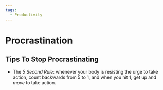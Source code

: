 ```yaml
---
tags:
  - Productivity
---
```

# Procrastination

## Tips To Stop Procrastinating

- The _5 Second Rule_: whenever your body is resisting the urge to take action,
  count backwards from 5 to 1, and when you hit 1, get up and _move_ to take
  action.
